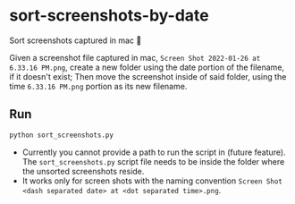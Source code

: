 # sort-screenshots-by-date
Sort screenshots captured in mac 

Given a screenshot file captured in mac, `Screen Shot 2022-01-26 at 6.33.16 PM.png`, create a new folder using the date portion of the filename, if it doesn't exist; Then move the screenshot inside of said folder, using the time `6.33.16 PM.png` portion as its new filename.

## Run

```bash
python sort_screenshots.py
```
- Currently you cannot provide a path to run the script in (future feature). The `sort_screenshots.py` script file needs to be inside the folder where the unsorted screenshots reside. 
- It works only for screen shots with the naming convention `Screen Shot <dash separated date> at <dot separated time>.png`.
